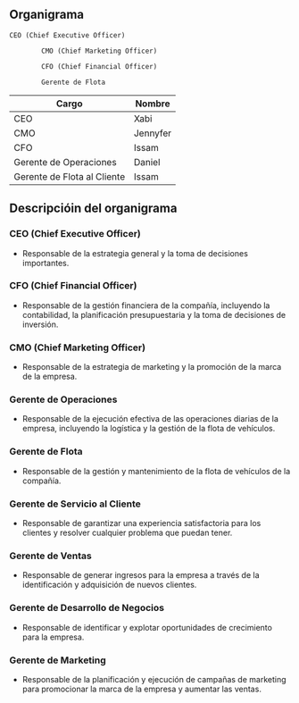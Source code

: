 ## Organigrama

    CEO (Chief Executive Officer)

            CMO (Chief Marketing Officer)

            CFO (Chief Financial Officer)
   
            Gerente de Flota

            





| Cargo                            | Nombre   |
| ------------------------------ | -------- |
| CEO                             | Xabi     |
| CMO                             | Jennyfer |
| CFO     |      Issam    |
| Gerente de Operaciones          |     Daniel     |
| Gerente de Flota al Cliente |      Issam    |


## Descripcióin del organigrama

### CEO (Chief Executive Officer)
- Responsable de la estrategia general y la toma de decisiones importantes.

### CFO (Chief Financial Officer)
- Responsable de la gestión financiera de la compañía, incluyendo la contabilidad, la planificación presupuestaria y la toma de decisiones de inversión.

### CMO (Chief Marketing Officer)
- Responsable de la estrategia de marketing y la promoción de la marca de la empresa.

### Gerente de Operaciones
- Responsable de la ejecución efectiva de las operaciones diarias de la empresa, incluyendo la logística y la gestión de la flota de vehículos.

### Gerente de Flota
- Responsable de la gestión y mantenimiento de la flota de vehículos de la compañía.

### Gerente de Servicio al Cliente
- Responsable de garantizar una experiencia satisfactoria para los clientes y resolver cualquier problema que puedan tener.

### Gerente de Ventas
- Responsable de generar ingresos para la empresa a través de la identificación y adquisición de nuevos clientes.

### Gerente de Desarrollo de Negocios
- Responsable de identificar y explotar oportunidades de crecimiento para la empresa.

### Gerente de Marketing
- Responsable de la planificación y ejecución de campañas de marketing para promocionar la marca de la empresa y aumentar las ventas.


